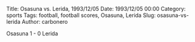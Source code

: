 Title: Osasuna vs. Lerida, 1993/12/05
Date: 1993/12/05 00:00
Category: sports
Tags: football, football scores, Osasuna, Lerida
Slug: osasuna-vs-lerida
Author: carbonero


Osasuna 1 - 0 Lerida
